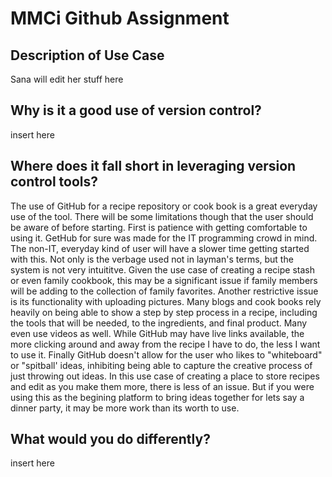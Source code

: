 # MMCi Github Assignment

## Description of Use Case
Sana will edit her stuff here

## Why is it a good use of version control?
insert here

## Where does it fall short in leveraging version control tools?
The use of GitHub for a recipe repository or cook book is a great everyday use of the tool. There will be some limitations though that the user should be aware of before starting. First is patience with getting comfortable to using it. GetHub for sure was made for the IT programming crowd in mind. The non-IT, everyday kind of user will have a slower time getting started with this. Not only is the verbage used not in layman's terms, but the system is not very intuititve. Given the use case of creating a recipe stash or even family cookbook, this may be a significant issue if family members will be adding to the collection of family favorites. 
Another restrictive issue is its functionality with uploading pictures. Many blogs and cook books rely heavily on being able to show a step by step process in a recipe, including the tools that will be needed, to the ingredients, and final product. Many even use videos as well. While GitHub may have live links available, the more clicking around and away from the recipe I have to do, the less I want to use it.
Finally GitHub doesn't allow for the user who likes to "whiteboard" or "spitball' ideas, inhibiting being able to capture the creative process of just throwing out ideas. In this use case of creating a place to store recipes and edit as you make them more, there is less of an issue. But if you were using this as the begining platform to bring ideas together for lets say a dinner party, it may be more work than its worth to use.


## What would you do differently?
insert here
